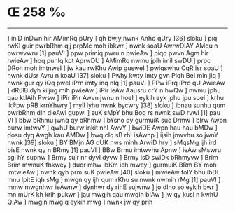 # Œ 258 ‰
---
] iniD inDwn hir AMimRq pUry ] qh bwjy nwnk Anhd qUry ]36] sloku ]
piq rwKI guir pwrbRhm qij prpMc moh ibkwr ] nwnk soaU AwrwDIAY AMqu
n pwrwvwru ]1] pauVI ] ppw primiq pwru n pwieAw ] piqq pwvn Agm
hir rwieAw ] hoq punIq kot AprwDU ] AMimRq nwmu jpih imil swDU ]
prpc DRoh moh imtnweI ] jw kau rwKhu Awip gusweI ] pwiqswhu CqR isr
soaU ] nwnk dUsr Avru n koaU ]37] sloku ] Pwhy kwty imty gvn Piqh
BeI min jIq ] nwnk gur qy iQq pweI iPrn imty inq nIq ]1] pauVI ]
PPw iPrq iPrq qU AwieAw ] dRülB dyh kiljug mih pwieAw ] iPir ieAw
Aausru crY n hwQw ] nwmu jphu qau ktIAih Pwsw ] iPir iPir Awvn jwnu
n hoeI ] eykih eyk jphu jpu soeI ] krhu ik®pw pRB krnYhwry ] myil lyhu
nwnk bycwry ]38] sloku ] ibnau sunhu qum pwrbRhm dIn dieAwl gupwl
] suK sMpY bhu Bog rs nwnk swD rvwl ]1] pau VI ] bbw bRhmu jwnq qy
bRhmw ] bYsno qy gurmuiK suc Drmw ] bIrw Awpn burw imtwvY ] qwhU burw
inkit nhI AwvY ] bwiDE Awpn hau hau bMDw ] dosu dyq Awgh kau AMDw ]
bwq cIq sB rhI isAwnp ] ijsih jnwvhu so jwnY nwnk ]39] sloku ]
BY BMjn AG dUK nws minh ArwiD hry ] sMqsMg ijh ird bisE nwnk qy
n BRmy ]1] pauVI ] BBw Brmu imtwvhu Apnw ] ieAw sMswru sgl hY supnw
] Brmy suir nr dyvI dyvw ] Brmy isD swiDk bRhmyvw ] Brim Brim mwnuK
fhkwey ] duqr mhw ibKm ieh mwey ] gurmuiK BRm BY moh imtwieAw ]
nwnk qyh prm suK pwieAw ]40] sloku ] mwieAw folY bhu ibDI mnu
lpitE iqh sMg ] mwgn qy ijh qum rKhu su nwnk nwmih rMg ]1] pauVI
] mmw mwgnhwr ieAwnw ] dynhwr dy rihE sujwnw ] jo dIno so eykih bwr
] mn mUrK kh krih pukwr ] jau mwgih qau mwgih bIAw ] jw qy kusl
n kwhU QIAw ] mwgin mwg q eykih mwg ] nwnk jw qy prih
####
